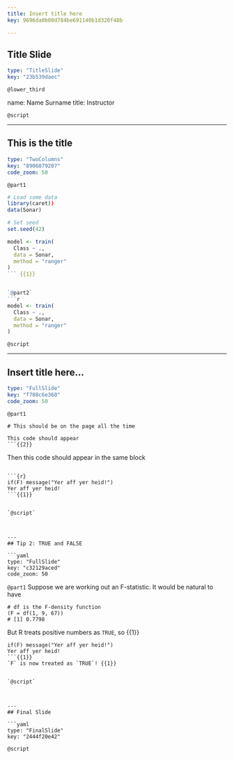 ```yaml
---
title: Insert title here
key: 9696da0b00d784be691140b1d320f48b

---
```

## Title Slide

```yaml
type: "TitleSlide"
key: "23b539daec"
```

`@lower_third`

name: Name Surname
title: Instructor


`@script`



---
## This is the title

```yaml
type: "TwoColumns"
key: "8906079207"
code_zoom: 50
```

`@part1`
```r
# Load some data 
library(caret))
data(Sonar)

# Set seed
set.seed(42)
```

```r
model <- train(
  Class ~ ., 
  data = Sonar, 
  method = "ranger"
)
``` {{1}}


`@part2`
```r
model <- train(
  Class ~ ., 
  data = Sonar, 
  method = "ranger"
)
```


`@script`



---
## Insert title here...

```yaml
type: "FullSlide"
key: "f708c6e360"
code_zoom: 50
```

`@part1`
```
# This should be on the page all the time
```

```
This code should appear
```{{2}}
```
Then this code should appear in the same block
```{{3}}

```{r}
if(F) message("Yer aff yer heid!")
Yer aff yer heid!
```{{1}}


`@script`



---
## Tip 2: TRUE and FALSE

```yaml
type: "FullSlide"
key: "c32129aced"
code_zoom: 50
```

`@part1`
Suppose we are working out an F-statistic. It would be natural to have
```{r}
# df is the F-density function
(F = df(1, 9, 67))
# [1] 0.7798
```
But R treats positive numbers as `TRUE`, so {{1}}
```{r}
if(F) message("Yer aff yer heid!")
Yer aff yer heid!
```{{1}}
`F` is now treated as `TRUE`! {{1}}


`@script`



---
## Final Slide

```yaml
type: "FinalSlide"
key: "2444f20e42"
```

`@script`


